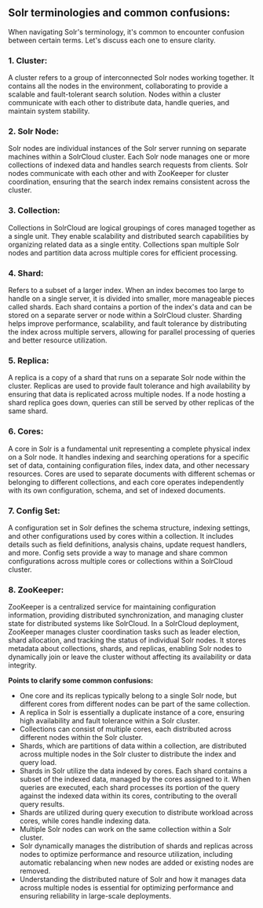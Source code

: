 ## Solr terminologies and common confusions:

When navigating Solr's terminology, it's common to encounter confusion between certain terms. Let's discuss each one to ensure clarity.

### 1. Cluster:

A cluster refers to a group of interconnected Solr nodes working together. It contains all the nodes in the environment, collaborating to provide a scalable and fault-tolerant search solution. Nodes within a cluster communicate with each other to distribute data, handle queries, and maintain system stability.

### 2. Solr Node:

Solr nodes are individual instances of the Solr server running on separate machines within a SolrCloud cluster. Each Solr node manages one or more collections of indexed data and handles search requests from clients. Solr nodes communicate with each other and with ZooKeeper for cluster coordination, ensuring that the search index remains consistent across the cluster.

### 3. Collection:

Collections in SolrCloud are logical groupings of cores managed together as a single unit. They enable scalability and distributed search capabilities by organizing related data as a single entity. Collections span multiple Solr nodes and partition data across multiple cores for efficient processing.

### 4. Shard:

Refers to a subset of a larger index. When an index becomes too large to handle on a single server, it is divided into smaller, more manageable pieces called shards. Each shard contains a portion of the index's data and can be stored on a separate server or node within a SolrCloud cluster. Sharding helps improve performance, scalability, and fault tolerance by distributing the index across multiple servers, allowing for parallel processing of queries and better resource utilization.

### 5. Replica:

A replica is a copy of a shard that runs on a separate Solr node within the cluster. Replicas are used to provide fault tolerance and high availability by ensuring that data is replicated across multiple nodes. If a node hosting a shard replica goes down, queries can still be served by other replicas of the same shard.

### 6. Cores:

A core in Solr is a fundamental unit representing a complete physical index on a Solr node. It handles indexing and searching operations for a specific set of data, containing configuration files, index data, and other necessary resources. Cores are used to separate documents with different schemas or belonging to different collections, and each core operates independently with its own configuration, schema, and set of indexed documents.

### 7. Config Set:

A configuration set in Solr defines the schema structure, indexing settings, and other configurations used by cores within a collection. It includes details such as field definitions, analysis chains, update request handlers, and more. Config sets provide a way to manage and share common configurations across multiple cores or collections within a SolrCloud cluster.

### 8. ZooKeeper: 

ZooKeeper is a centralized service for maintaining configuration information, providing distributed synchronization, and managing cluster state for distributed systems like SolrCloud. In a SolrCloud deployment, ZooKeeper manages cluster coordination tasks such as leader election, shard allocation, and tracking the status of individual Solr nodes. It stores metadata about collections, shards, and replicas, enabling Solr nodes to dynamically join or leave the cluster without affecting its availability or data integrity.



**Points to clarify some common confusions:**
- One core and its replicas typically belong to a single Solr node, but different cores from different nodes can be part of the same collection.
- A replica in Solr is essentially a duplicate instance of a core, ensuring high availability and fault tolerance within a Solr cluster.
- Collections can consist of multiple cores, each distributed across different nodes within the Solr cluster.
- Shards, which are partitions of data within a collection, are distributed across multiple nodes in the Solr cluster to distribute the index and query load.
- Shards in Solr utilize the data indexed by cores. Each shard contains a subset of the indexed data, managed by the cores assigned to it. When queries are executed, each shard processes its portion of the query against the indexed data within its cores, contributing to the overall query results.
- Shards are utilized during query execution to distribute workload across cores, while cores handle indexing data.
- Multiple Solr nodes can work on the same collection within a Solr cluster.
- Solr dynamically manages the distribution of shards and replicas across nodes to optimize performance and resource utilization, including automatic rebalancing when new nodes are added or existing nodes are removed.
- Understanding the distributed nature of Solr and how it manages data across multiple nodes is essential for optimizing performance and ensuring reliability in large-scale deployments.
